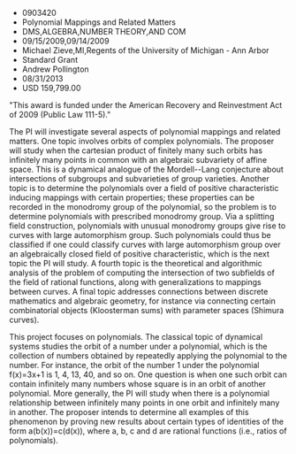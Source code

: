 
* 0903420
* Polynomial Mappings and Related Matters
* DMS,ALGEBRA,NUMBER THEORY,AND COM
* 09/15/2009,09/14/2009
* Michael Zieve,MI,Regents of the University of Michigan - Ann Arbor
* Standard Grant
* Andrew Pollington
* 08/31/2013
* USD 159,799.00

"This award is funded under the American Recovery and Reinvestment Act of 2009
(Public Law 111-5)."

The PI will investigate several aspects of polynomial mappings and related
matters. One topic involves orbits of complex polynomials. The proposer will
study when the cartesian product of finitely many such orbits has infinitely
many points in common with an algebraic subvariety of affine space. This is a
dynamical analogue of the Mordell--Lang conjecture about intersections of
subgroups and subvarieties of group varieties. Another topic is to determine the
polynomials over a field of positive characteristic inducing mappings with
certain properties; these properties can be recorded in the monodromy group of
the polynomial, so the problem is to determine polynomials with prescribed
monodromy group. Via a splitting field construction, polynomials with unusual
monodromy groups give rise to curves with large automorphism group. Such
polynomials could thus be classified if one could classify curves with large
automorphism group over an algebraically closed field of positive
characteristic, which is the next topic the PI will study. A fourth topic is the
theoretical and algorithmic analysis of the problem of computing the
intersection of two subfields of the field of rational functions, along with
generalizations to mappings between curves. A final topic addresses connections
between discrete mathematics and algebraic geometry, for instance via connecting
certain combinatorial objects (Kloosterman sums) with parameter spaces (Shimura
curves).

This project focuses on polynomials. The classical topic of dynamical systems
studies the orbit of a number under a polynomial, which is the collection of
numbers obtained by repeatedly applying the polynomial to the number. For
instance, the orbit of the number 1 under the polynomial f(x)=3x+1 is 1, 4, 13,
40, and so on. One question is when one such orbit can contain infinitely many
numbers whose square is in an orbit of another polynomial. More generally, the
PI will study when there is a polynomial relationship between infinitely many
points in one orbit and infinitely many in another. The proposer intends to
determine all examples of this phenomenon by proving new results about certain
types of identities of the form a(b(x))=c(d(x)), where a, b, c and d are
rational functions (i.e., ratios of polynomials).
